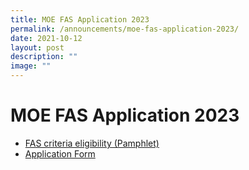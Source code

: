 ```yaml
---
title: MOE FAS Application 2023
permalink: /announcements/moe-fas-application-2023/
date: 2021-10-12
layout: post
description: ""
image: ""
---
```

# MOE FAS Application 2023
*   <a href="https://tanjongkatongsec.moe.edu.sg/wp-content/uploads/2022/10/MOE-FAS-pamphlet-EL-for-schools.pdf" target="_blank">FAS criteria eligibility (Pamphlet)</a>
*   <a href="https://tanjongkatongsec.moe.edu.sg/wp-content/uploads/2022/10/MOE-FAS-Application-Form-Sep-2022.pdf" target="_blank">Application Form</a>